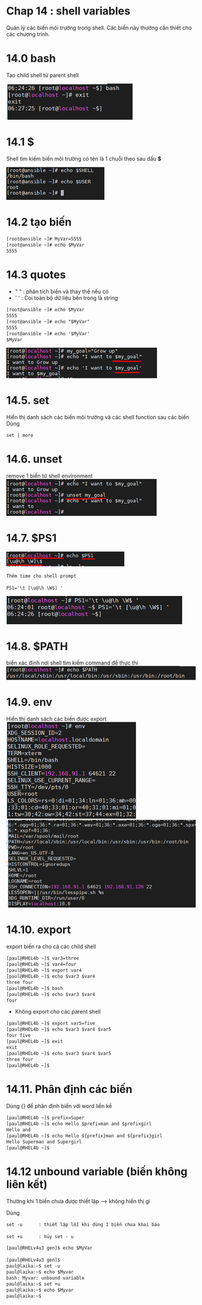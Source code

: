 # Chap 14 : shell variables

Quản lý các biến môi trường trong shell. Các biến này thường cần thiết cho các chương trình.
# 14.0 bash
Tạo child shell từ parent shell

<img src="..\imgs\Screenshot_30.png">

# 14.1 $
Shell tìm kiếm biến môi trường có tên là 1 chuỗi theo sau dấu **$**

<img src="..\imgs\Screenshot_22.png">

# 14.2 tạo biến

```
[root@ansible ~]# MyVar=5555
[root@ansible ~]# echo $MyVar
5555
```
# 14.3 quotes
- "  " : phân tích biến và thay thế nếu có
- ' '  : Coi toàn bộ dữ liệu bên trong là string
```
[root@ansible ~]# echo $MyVar
5555
[root@ansible ~]# echo "$MyVar"
5555
[root@ansible ~]# echo '$MyVar'
$MyVar
```
<img src="..\imgs\Screenshot_23.png">

# 14.5. set
Hiển thị danh sách các biến môi trường và các shell function sau các biến
Dùng
```
set | more
```
# 14.6. unset
remove 1 biến từ shell environment
<img src="..\imgs\Screenshot_24.png">

# 14.7. $PS1
<img src="..\imgs\Screenshot_25.png">

```
Thêm time cho shell prompt

PS1='\t [\u@\h \W$] '
```
<img src="..\imgs\Screenshot_29.png">

# 14.8. $PATH
biến xác định nơi shell tìm kiếm command để thực thi
<img src="..\imgs\Screenshot_26.png">

# 14.9. env
Hiển thị danh sách các biến được export
<img src="..\imgs\Screenshot_27.png">
<img src="..\imgs\Screenshot_28.png">

# 14.10. export
export biến ra cho cả các child shell 
```
[paul@RHEL4b ~]$ var3=three
[paul@RHEL4b ~]$ var4=four
[paul@RHEL4b ~]$ export var4
[paul@RHEL4b ~]$ echo $var3 $var4
three four
[paul@RHEL4b ~]$ bash
[paul@RHEL4b ~]$ echo $var3 $var4
four
```
- Không export cho các parent shell

```
[paul@RHEL4b ~]$ export var5=five
[paul@RHEL4b ~]$ echo $var3 $var4 $var5
four five
[paul@RHEL4b ~]$ exit
exit
[paul@RHEL4b ~]$ echo $var3 $var4 $var5
three four
[paul@RHEL4b ~]$
```

# 14.11. Phân định các biến
Dùng {} để phân định biến với word liền kề
```
[paul@RHEL4b ~]$ prefix=Super
[paul@RHEL4b ~]$ echo Hello $prefixman and $prefixgirl
Hello and
[paul@RHEL4b ~]$ echo Hello ${prefix}man and ${prefix}girl
Hello Superman and Supergirl
[paul@RHEL4b ~]$
```

# 14.12 unbound variable (biến không liên kết)
Thường khi 1 biến chưa được thiết lập --> không hiển thị gì

Dùng 
```
set -u      : thiết lập lỗi khi dùng 1 biến chưa khai báo

set +u      : hủy set - u
```
```
[paul@RHELv4u3 gen]$ echo $MyVar

[paul@RHELv4u3 gen]$
paul@laika:~$ set -u
paul@laika:~$ echo $Myvar
bash: Myvar: unbound variable
paul@laika:~$ set +u
paul@laika:~$ echo $Myvar
paul@laika:~$

```

